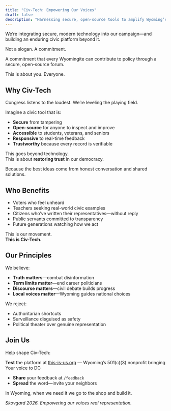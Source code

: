 ```yaml
---
title: "Civ-Tech: Empowering Our Voices"
draft: false
description: "Harnessing secure, open-source tools to amplify Wyoming’s voice in Washington."
---
```


We’re integrating secure, modern technology into our campaign—and building an enduring civic platform beyond it.

Not a slogan. A commitment.

A commitment that every Wyomingite can contribute to policy through a secure, open-source forum.

This is about you. Everyone.

## Why Civ-Tech

Congress listens to the loudest. We’re leveling the playing field.

Imagine a civic tool that is:

- **Secure** from tampering  
- **Open-source** for anyone to inspect and improve  
- **Accessible** to students, veterans, and seniors  
- **Responsive** to real-time feedback  
- **Trustworthy** because every record is verifiable  

This goes beyond technology.  
This is about **restoring trust** in our democracy.

Because the best ideas come from honest conversation and shared solutions.

## Who Benefits

- Voters who feel unheard  
- Teachers seeking real-world civic examples  
- Citizens who’ve written their representatives—without reply  
- Public servants committed to transparency  
- Future generations watching how we act  

This is our movement.  
**This is Civ-Tech.**

## Our Principles

We believe:

- **Truth matters**—combat disinformation  
- **Term limits matter**—end career politicians  
- **Discourse matters**—civil debate builds progress  
- **Local voices matter**—Wyoming guides national choices  

We reject:

- Authoritarian shortcuts  
- Surveillance disguised as safety  
- Political theater over genuine representation  

## Join Us

Help shape Civ-Tech:

**Test** the platform at [this-is-us.org](https://this-is-us.org) — Wyoming’s 501(c)(3) nonprofit bringing Your voice to DC
- **Share** your feedback at `/feedback`  
- **Spread** the word—invite your neighbors  

In Wyoming, when we need it we go to the shop and build it.

*Skovgard 2026. Empowering our voices real representation.*

